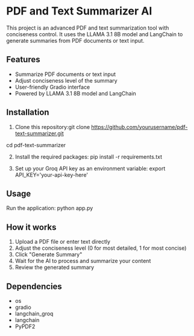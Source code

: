# PDF and Text Summarizer AI

This project is an advanced PDF and text summarization tool with conciseness control. It uses the LLAMA 3.1 8B model and LangChain to generate summaries from PDF documents or text input.

## Features

- Summarize PDF documents or text input
- Adjust conciseness level of the summary
- User-friendly Gradio interface
- Powered by LLAMA 3.1 8B model and LangChain

## Installation

1. Clone this repository:git clone https://github.com/yourusername/pdf-text-summarizer.git

cd pdf-text-summarizer

2. Install the required packages:
pip install -r requirements.txt

3. Set up your Groq API key as an environment variable:
export API_KEY='your-api-key-here'

## Usage
Run the application:
python app.py

## How it works
1. Upload a PDF file or enter text directly
2. Adjust the conciseness level (0 for most detailed, 1 for most concise)
3. Click "Generate Summary"
4. Wait for the AI to process and summarize your content
5. Review the generated summary

## Dependencies
- os
- gradio
- langchain_groq
- langchain
- PyPDF2
